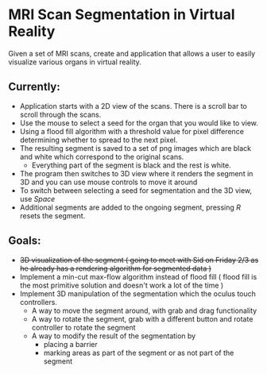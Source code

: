 # MRI Scan Segmentation in Virtual Reality

Given a set of MRI scans, create and application that allows a user to easily visualize various organs in virtual reality.

## Currently:

* Application starts with a 2D view of the scans. There is a scroll bar to scroll through the scans.
* Use the mouse to select a seed for the organ that you would like to view.
* Using a flood fill algorithm with a threshold value for pixel difference determining whether to spread to the next pixel.
* The resulting segment is saved to a set of png images which are black and white which correspond to the original scans.
  * Everything part of the segment is black and the rest is white.
* The program then switches to 3D view where it renders the segment in 3D and you can use mouse controls to move it around
* To switch between selecting a seed for segmentation and the 3D view, use *Space*
* Additional segments are added to the ongoing segment, pressing *R* resets the segment.

## Goals:
* ~~3D visualization of the segment ( going to meet with Sid on Friday 2/3 as he already has a rendering algorithm for segmented data )~~
* Implement a min-cut max-flow algorithm instead of flood fill ( flood fill is the most primitive solution and doesn't work a lot of the time )
* Implement 3D manipulation of the segmentation which the oculus touch controllers.
  * A way to move the segment around, with grab and drag functionality
  * A way to rotate the segment, grab with a different button and rotate controller to rotate the segment
  * A way to modify the result of the segmentation by 
    * placing a barrier
    * marking areas as part of the segment or as not part of the segment
